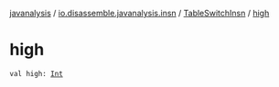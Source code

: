 [javanalysis](../../index.md) / [io.disassemble.javanalysis.insn](../index.md) / [TableSwitchInsn](index.md) / [high](./high.md)

# high

`val high: `[`Int`](https://kotlinlang.org/api/latest/jvm/stdlib/kotlin/-int/index.html)